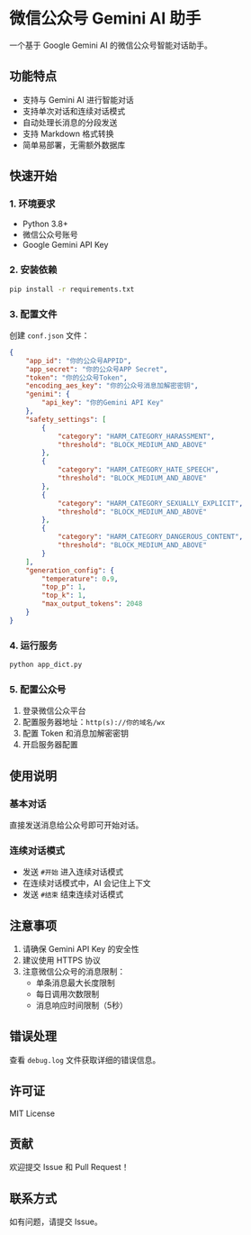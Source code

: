 # 微信公众号 Gemini AI 助手

一个基于 Google Gemini AI 的微信公众号智能对话助手。

## 功能特点

- 支持与 Gemini AI 进行智能对话
- 支持单次对话和连续对话模式
- 自动处理长消息的分段发送
- 支持 Markdown 格式转换
- 简单易部署，无需额外数据库

## 快速开始

### 1. 环境要求
- Python 3.8+
- 微信公众号账号
- Google Gemini API Key

### 2. 安装依赖 
```bash
pip install -r requirements.txt
```

### 3. 配置文件
创建 `conf.json` 文件：
```json
{
    "app_id": "你的公众号APPID",
    "app_secret": "你的公众号APP Secret",
    "token": "你的公众号Token",
    "encoding_aes_key": "你的公众号消息加解密密钥",
    "genimi": {
        "api_key": "你的Gemini API Key"
    },
    "safety_settings": [
        {
            "category": "HARM_CATEGORY_HARASSMENT",
            "threshold": "BLOCK_MEDIUM_AND_ABOVE"
        },
        {
            "category": "HARM_CATEGORY_HATE_SPEECH",
            "threshold": "BLOCK_MEDIUM_AND_ABOVE"
        },
        {
            "category": "HARM_CATEGORY_SEXUALLY_EXPLICIT",
            "threshold": "BLOCK_MEDIUM_AND_ABOVE"
        },
        {
            "category": "HARM_CATEGORY_DANGEROUS_CONTENT",
            "threshold": "BLOCK_MEDIUM_AND_ABOVE"
        }
    ],
    "generation_config": {
        "temperature": 0.9,
        "top_p": 1,
        "top_k": 1,
        "max_output_tokens": 2048
    }
}
```

### 4. 运行服务
```bash
python app_dict.py
```

### 5. 配置公众号
1. 登录微信公众平台
2. 配置服务器地址：`http(s)://你的域名/wx`
3. 配置 Token 和消息加解密密钥
4. 开启服务器配置

## 使用说明

### 基本对话
直接发送消息给公众号即可开始对话。

### 连续对话模式
- 发送 `#开始` 进入连续对话模式
- 在连续对话模式中，AI 会记住上下文
- 发送 `#结束` 结束连续对话模式

## 注意事项

1. 请确保 Gemini API Key 的安全性
2. 建议使用 HTTPS 协议
3. 注意微信公众号的消息限制：
   - 单条消息最大长度限制
   - 每日调用次数限制
   - 消息响应时间限制（5秒）

## 错误处理

查看 `debug.log` 文件获取详细的错误信息。

## 许可证

MIT License

## 贡献

欢迎提交 Issue 和 Pull Request！

## 联系方式

如有问题，请提交 Issue。
